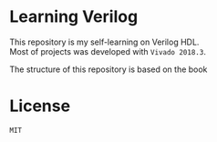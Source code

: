 # Learning Verilog #
This repository is my self-learning on Verilog HDL. <br>
Most of projects was developed with `Vivado 2018.3`. <br>

The structure of this repository is based on the book  <br>



# License #
```
MIT
```
